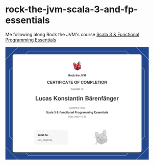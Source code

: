 # rock-the-jvm-scala-3-and-fp-essentials
Me following along Rock the JVM's course [Scala 3 & Functional Programming Essentials](https://rockthejvm.com/courses/enrolled/808121)

[<img alt="Certificate" width="450px" src="certificate/certificate-thumbnail.png" />](certificate/certificate-of-completion-for-scala-functional-programming-for-beginners.pdf)
